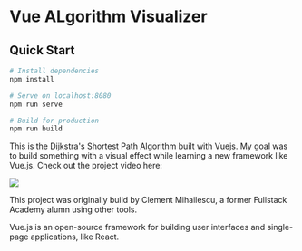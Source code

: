 # Vue ALgorithm Visualizer



## Quick Start

```bash
# Install dependencies
npm install

# Serve on localhost:8080
npm run serve

# Build for production
npm run build
```


This is the Dijkstra's Shortest Path Algorithm built with Vuejs.
My goal was to build something with a visual effect while learning  a new framework like Vue.js.
Check out the project video here:

![](.src/assets/Dijkstra.gif)

This project was originally build by Clement Mihailescu, a former Fullstack Academy alumn using other tools.

Vue.js is an open-source framework for building user interfaces and single-page applications, like React.


